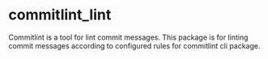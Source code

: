 # commitlint_lint

Commitlint is a tool for lint commit messages.
This package is for linting commit messages according to configured rules for commitlint cli package.